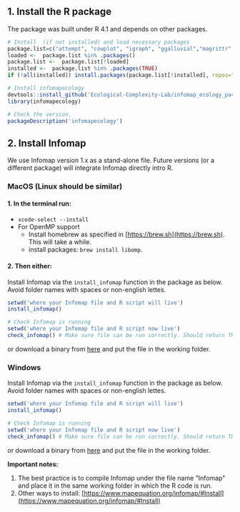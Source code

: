 ## 1. Install the R package
The package was built under R 4.1 and depends on other packages.

```R
# Install  (if not installed) and load necessary packages
package.list=c("attempt", "cowplot", "igraph", "ggalluvial","magrittr","metafolio","tidyverse","vegan", "devtools")
loaded <-  package.list %in% .packages()
package.list <-  package.list[!loaded]
installed <-  package.list %in% .packages(TRUE)
if (!all(installed)) install.packages(package.list[!installed], repos="http://cran.rstudio.com/")

# Install infomapecology 
devtools::install_github('Ecological-Complexity-Lab/infomap_ecology_package', force=T)
library(infomapecology)

# Check the version.
packageDescription('infomapecology')
```

## 2. Install Infomap
We use Infomap version 1.x as a stand-alone file. Future versions (or a different package) will integrate Infomap directly intro R.

### MacOS (Linux should be similar)
#### 1. In the terminal run:
* `xcode-select --install`
* For OpenMP support
  * Install homebrew as specified in [https://brew.sh](https://brew.sh). This will take a while.
  * install packages: `brew install libomp`.

#### 2. Then either:
Install Infomap via the `install_infomap` function in the package as below. Avoid folder names with spaces or non-english lettes.

```R
setwd('where your Infomap file and R script will live')
install_infomap()

# Check Infomap is running
setwd('where your Infomap file and R script now live')
check_infomap() # Make sure file can be run correctly. Should return TRUE
```

or download a binary from [here](https://github.com/mapequation/infomap/releases/latest) and put the file in the working folder.


### Windows

Install Infomap via the `install_infomap` function in the package as below. Avoid folder names with spaces or non-english lettes.

```R
setwd('where your Infomap file and R script will live')
install_infomap()

# Check Infomap is running
setwd('where your Infomap file and R script now live')
check_infomap() # Make sure file can be run correctly. Should return TRUE
```

or download a binary from [here](https://github.com/mapequation/infomap/releases/latest) and put the file in the working folder.


**Important notes:**
1. The best practice is to compile Infomap under the file name "Infomap" and place it in the
same working folder in which the R code is run.
2. Other ways to install: [https://www.mapequation.org/infomap/#Install](https://www.mapequation.org/infomap/#Install)
